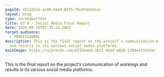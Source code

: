 ```yaml
---
pageId: e52225a5-a2d8-41e9-8d75-70c0fbdad1ac
layout: blog
type: secondperfdoc
title: D7.8 - Social Media Final Report
date: 2024-09-16T07:33:23.206Z
target-audience:
  - PROFESSIONAL
description: This is the final report on the project’s communication of workings
  and results in its various social media platforms.
mainImage: https://ucarecdn.com/6515eadd-3b22-4de4-a020-1299ee1561d4/
---
```

This is the final report on the project’s communication of workings and results in its various social media platforms.